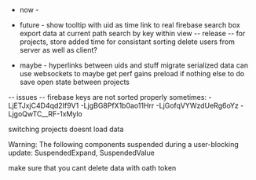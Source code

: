 - now -


- future -
show tooltip with uid as time
link to real firebase
search box
export data at current path
search by key within view
-- release --
for projects, store added time for consistant sorting
delete users from server as well as client?

- maybe -
hyperlinks between uids and stuff
migrate serialized data
can use websockets to maybe get perf gains
preload if nothing else to do
save open state between projects

-- issues --
firebase keys are not sorted properly sometimes:
-LjETJxjC4D4qd2If9V1
-LjgBG8PfX1b0ao11Hrr
-LjGofqVYWzdUeRg6oYz
-LjgoQwTC__RF-1xMylo

switching projects doesnt load data

Warning: The following components suspended during a user-blocking update: SuspendedExpand, SuspendedValue

make sure that you cant delete data with oath token
